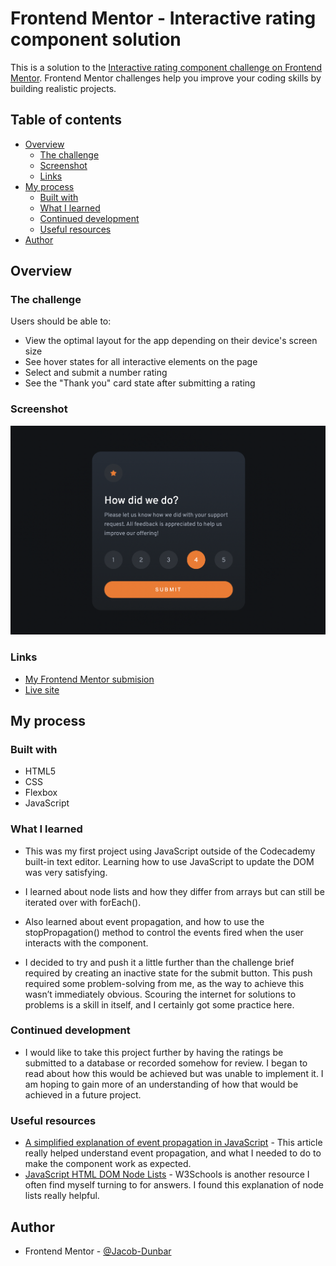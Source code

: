 # Frontend Mentor - Interactive rating component solution

This is a solution to the [Interactive rating component challenge on Frontend Mentor](https://www.frontendmentor.io/challenges/interactive-rating-component-koxpeBUmI). Frontend Mentor challenges help you improve your coding skills by building realistic projects.

## Table of contents

- [Overview](#overview)
  - [The challenge](#the-challenge)
  - [Screenshot](#screenshot)
  - [Links](#links)
- [My process](#my-process)
  - [Built with](#built-with)
  - [What I learned](#what-i-learned)
  - [Continued development](#continued-development)
  - [Useful resources](#useful-resources)
- [Author](#author)


## Overview

### The challenge

Users should be able to:

- View the optimal layout for the app depending on their device's screen size
- See hover states for all interactive elements on the page
- Select and submit a number rating
- See the "Thank you" card state after submitting a rating

### Screenshot

![](./screenshot.png)

### Links

- [My Frontend Mentor submision](https://www.frontendmentor.io/solutions/interactive-rating-component-jm8QeFM-3Y)
- [Live site](https://jacob-dunbar.github.io/interactive-rating-component/)

## My process

### Built with

- HTML5 
- CSS 
- Flexbox
- JavaScript

### What I learned

- This was my first project using JavaScript outside of the Codecademy built-in text editor. Learning how to use JavaScript to update the DOM was very satisfying.

- I learned about node lists and how they differ from arrays but can still be iterated over with forEach(). 

- Also learned about event propagation, and how to use the stopPropagation() method to control the events fired when the user interacts with the component.

- I decided to try and push it a little further than the challenge brief required by creating an inactive state for the submit button. This push required some problem-solving from me, as the way to achieve this wasn’t immediately obvious. Scouring the internet for solutions to problems is a skill in itself, and I certainly got some practice here.

### Continued development

 - I would like to take this project further by having the ratings be submitted to a database or recorded somehow for review. I began to read about how this would be achieved but was unable to implement it. I am hoping to gain more of an understanding of how that would be achieved in a future project. 


### Useful resources

- [A simplified explanation of event propagation in JavaScript](https://www.freecodecamp.org/news/a-simplified-explanation-of-event-propagation-in-javascript-f9de7961a06e/#:~:text=Event%20propagation%20is%20a%20way,a%20web%20browser%20are%20nested.) - This article really helped understand event propagation, and what I needed to do to make the component work as expected.
- [JavaScript HTML DOM Node Lists](https://www.w3schools.com/js/js_htmldom_nodelist.asp#:~:text=A%20NodeList%20is%20a%20collection,is%20always%20a%20live%20collection.) - W3Schools is another resource I often find myself turning to for answers. I found this explanation of node lists really helpful. 

## Author

- Frontend Mentor - [@Jacob-Dunbar](https://www.frontendmentor.io/profile/Jacob-Dunbar)



